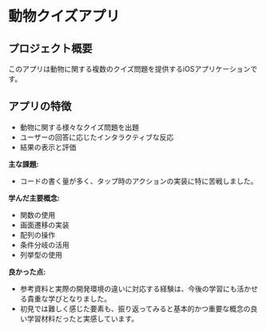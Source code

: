 # 動物クイズアプリ

## プロジェクト概要

このアプリは動物に関する複数のクイズ問題を提供するiOSアプリケーションです。

## アプリの特徴

- 動物に関する様々なクイズ問題を出題
- ユーザーの回答に応じたインタラクティブな反応
- 結果の表示と評価

**主な課題:**
- コードの書く量が多く、タップ時のアクションの実装に特に苦戦しました。

**学んだ主要概念:**
- 関数の使用
- 画面遷移の実装
- 配列の操作
- 条件分岐の活用
- 列挙型の使用

**良かった点:**
- 参考資料と実際の開発環境の違いに対応する経験は、今後の学習にも活かせる貴重な学びとなりました。
- 初見では難しく感じた要素も、振り返ってみると基本的かつ重要な概念の良い学習材料だったと実感しています。
